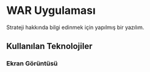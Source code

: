 <h1> WAR Uygulaması </h1>

Strateji hakkında bilgi edinmek için yapılmış bir yazılım.

<h2> Kullanılan Teknolojiler </h2>

<h3> Ekran Görüntüsü </h3>
